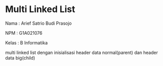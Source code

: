 
# Multi Linked List


Nama : Arief Satrio Budi Prasojo

NPM : G1A021076

Kelas : B Informatika


multi linked list dengan inisialisasi header data normal(parent) dan header data big(child)
